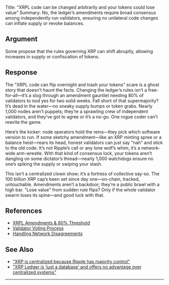 Title: "XRPL code can be changed arbitrarily and your tokens could lose value"
Summary: No, the ledger’s amendments require broad consensus among independently run validators, ensuring no unilateral code changes can inflate supply or revoke balances.

## Argument  
Some propose that the rules governing XRP can shift abruptly, allowing increases in supply or confiscation of tokens.

## Response  
The "XRPL code can flip overnight and trash your tokens" scare is a ghost story that doesn’t haunt the facts. Changing the ledger’s rules isn’t a free-for-all—it’s a slog through an amendment gauntlet needing 80% of validators to nod yes for two solid weeks. Fall short of that supermajority? It’s dead in the water—no sneaky supply bumps or token grabs. Nearly 1,000 nodes aren’t puppets; they’re a sprawling crew of independent validators, and they’ve got to agree or it’s a no-go. One rogue coder can’t rewrite the game.

Here’s the kicker: node operators hold the reins—they pick which software version to run. If some sketchy amendment—like an XRP minting spree or a balance heist—rears its head, honest validators can just say "nah" and stick to the old code. It’s not Ripple’s call or any lone wolf’s whim; it’s a network-wide arm-wrestle. With that kind of consensus lock, your tokens aren’t dangling on some dictator’s thread—nearly 1,000 watchdogs ensure no one’s spiking the supply or swiping your stash.

This isn’t a centralized clown show; it’s a fortress of collective say-so. The 100 billion XRP cap’s been set since day one—on-chain, tracked, untouchable. Amendments aren’t a backdoor; they’re a public brawl with a high bar. "Lose value" from sudden rule flips? Only if the whole validator swarm loses its spine—and good luck with that.

## References
- [XRPL Amendments & 80% Threshold](https://xrpl.org/known-amendments.html)
- [Validator Voting Process](https://xrpl.org/consensus.html)
- [Handling Network Disagreements](https://xrpl.org/blog/)

## See Also
- ["XRP is centralized because Ripple has majority control"](xrp-is-centralized-because-ripple-has-majority-control.html)
- ["XRP Ledger is ‘just a database’ and offers no advantage over centralized systems"](xrp-ledger-is-just-a-database-and-offers-no-advantage-over-centralized-systems.html)

---

